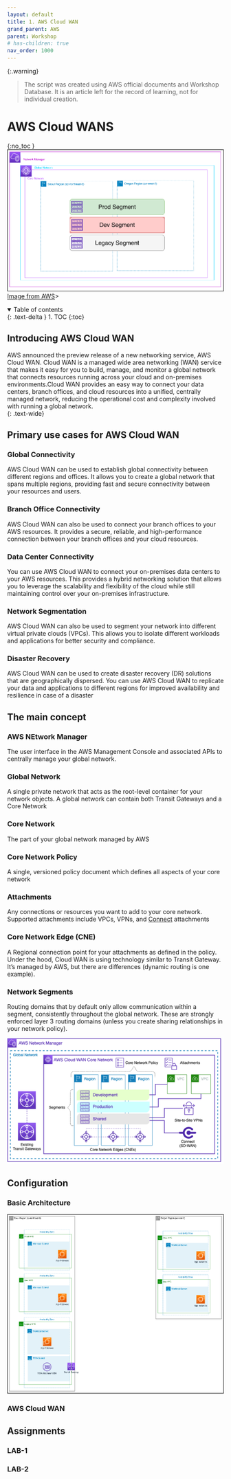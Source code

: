 ```yaml
---
layout: default
title: 1. AWS Cloud WAN
grand_parent: AWS
parent: Workshop
# has-children: true
nav_order: 1000
---
```


{:.warning}
> The script was created using AWS official documents and Workshop Database. It is an article left for the record of learning, not for individual creation.  

# AWS Cloud WANS
{:no_toc }
![1](/docs/AWS/WORKSHOP/1.CloudWAN/segment-structure-mdf.png)
[Image from AWS](/<https://static.us-east-1.prod.workshops.aws/public/6f1d8d4e-ece8-451a-b5fa-afc8b0af1609/static/images/setup/segment-structure.png)>  
  
<details open markdown="block">  
  <summary>
    Table of contents
  </summary>
  {: .text-delta }
1. TOC  
{:toc}
</details>

## Introducing AWS Cloud WAN  

 AWS announced the preview release of a new networking service, AWS Cloud WAN. Cloud WAN is a managed wide area networking (WAN) service that makes it easy for you to build, manage, and monitor a global network that connects resources running across your cloud and on-premises environments.Cloud WAN provides an easy way to connect your data centers, branch offices, and cloud resources into a unified, centrally managed network, reducing the operational cost and complexity involved with running a global network.  
{: .text-wide}

## Primary use cases for AWS Cloud WAN

### Global Connectivity  

AWS Cloud WAN can be used to establish global connectivity between different regions and offices. It allows you to create a global network that spans multiple regions, providing fast and secure connectivity between your resources and users.

### Branch Office Connectivity

AWS Cloud WAN can also be used to connect your branch offices to your AWS resources. It provides a secure, reliable, and high-performance connection between your branch offices and your cloud resources.

### Data Center Connectivity  

You can use AWS Cloud WAN to connect your on-premises data centers to your AWS resources. This provides a hybrid networking solution that allows you to leverage the scalability and flexibility of the cloud while still maintaining control over your on-premises infrastructure.

### Network Segmentation

AWS Cloud WAN can also be used to segment your network into different virtual private clouds (VPCs). This allows you to isolate different workloads and applications for better security and compliance.

### Disaster Recovery  

AWS Cloud WAN can be used to create disaster recovery (DR) solutions that are geographically dispersed. You can use AWS Cloud WAN to replicate your data and applications to different regions for improved availability and resilience in case of a disaster

## The main concept  

### AWS NEtwork Manager  

The user interface in the AWS Management Console and associated APIs to centrally manage your global network.  

### Global Network  

A single private network that acts as the root-level container for your network objects. A global network can contain both Transit Gateways and a Core Network

### Core Network

The part of your global network managed by AWS

### Core Network Policy  

A single, versioned policy document which defines all aspects of your core network

### Attachments  

Any connections or resources you want to add to your core network. Supported attachments include VPCs, VPNs, and [Connect](https://docs.aws.amazon.com/network-manager/latest/cloudwan/cloudwan-create-attachment.html#cloudwan-connect-attachment) attachments

### Core Network Edge (CNE)

A Regional connection point for your attachments as defined in the policy. Under the hood, Cloud WAN is using technology similar to Transit Gateway. It’s managed by AWS, but there are differences (dynamic routing is one example).

### Network Segments

Routing domains that by default only allow communication within a segment, consistently throughout the global network. These are strongly enforced layer 3 routing domains (unless you create sharing relationships in your network policy).

![2](/docs/AWS/WORKSHOP/1.CloudWAN/Cloud-WAN-Figure-1.png)  

## Configuration  

### Basic Architecture  
![3](/docs/AWS/WORKSHOP/1.CloudWAN/lab1-init-architecture-mdf.png)

### AWS Cloud WAN

## Assignments  

### LAB-1  

### LAB-2  
